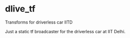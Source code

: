 # dlive_tf
Transforms for driverless car IITD

Just a static tf broadcaster for the driverless car at IIT Delhi. 
